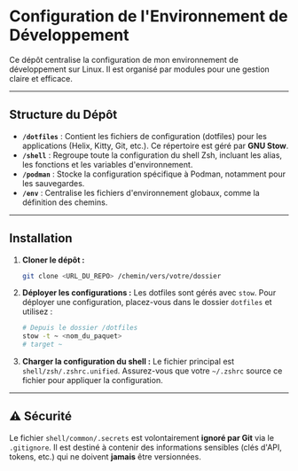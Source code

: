 # Configuration de l'Environnement de Développement

Ce dépôt centralise la configuration de mon environnement de développement sur Linux. Il est organisé par modules pour une gestion claire et efficace.

---

## Structure du Dépôt

* **`/dotfiles`** : Contient les fichiers de configuration (dotfiles) pour les applications (Helix, Kitty, Git, etc.). Ce répertoire est géré par **GNU Stow**.
* **`/shell`** : Regroupe toute la configuration du shell Zsh, incluant les alias, les fonctions et les variables d'environnement.
* **`/podman`** : Stocke la configuration spécifique à Podman, notamment pour les sauvegardes.
* **`/env`** : Centralise les fichiers d'environnement globaux, comme la définition des chemins.

---

## Installation

1.  **Cloner le dépôt :**
    ```bash
    git clone <URL_DU_REPO> /chemin/vers/votre/dossier
    ```

2.  **Déployer les configurations :**
    Les dotfiles sont gérés avec `stow`. Pour déployer une configuration, placez-vous dans le dossier `dotfiles` et utilisez :
    ```bash
    # Depuis le dossier /dotfiles
    stow -t ~ <nom_du_paquet>
    # target ~
    ```

3.  **Charger la configuration du shell :**
    Le fichier principal est `shell/zsh/.zshrc.unified`. Assurez-vous que votre `~/.zshrc` source ce fichier pour appliquer la configuration.

---

## ⚠️ Sécurité

Le fichier `shell/common/.secrets` est volontairement **ignoré par Git** via le `.gitignore`. Il est destiné à contenir des informations sensibles (clés d'API, tokens, etc.) qui ne doivent **jamais** être versionnées.

